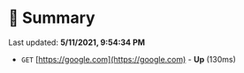 # 📖 Summary
Last updated: **5/11/2021, 9:54:34 PM**

- `GET` [https://google.com](https://google.com) - **Up** (130ms)

